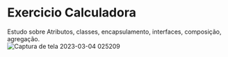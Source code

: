 # Exercicio Calculadora
Estudo sobre Atributos, classes, encapsulamento, interfaces, composição, agregação.
<br>
![Captura de tela 2023-03-04 025209](https://user-images.githubusercontent.com/111623017/222878697-b410ad22-2504-42b3-bed9-313ac61e0d8b.png)
